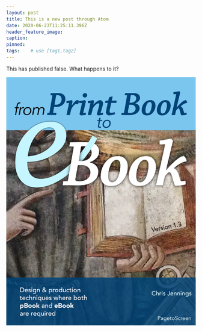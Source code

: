 ```yaml
---
layout: post
title: This is a new post through Atom
date: 2020-06-23T11:25:11.396Z
header_feature_image:
caption:
pinned:
tags:    # use [tag1,tag2]
---
```


This has published false. What happens to it?

<!--clip-->
[![My book](/uploads/cover13.jpg)](/uploads/cover13.jpg)

